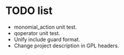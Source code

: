 TODO list
=========

* monomial_action unit test.
* qoperator unit test.
* Unify include guard format.
* Change project description in GPL headers.
